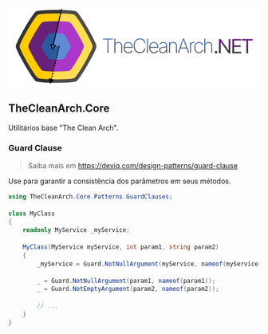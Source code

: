 ![The Clean Arch for .NET](https://raw.githubusercontent.com/Hibex-Solutions/TheCleanArch/main/docs/images/TheCleanArchBannerSmall.png)

## TheCleanArch.Core

Utilitários base "The Clean Arch".

### Guard Clause

> Saiba mais em https://deviq.com/design-patterns/guard-clause

Use para garantir a consistência dos parâmetros em seus métodos.

```c#
using TheCleanArch.Core.Patterns.GuardClauses;

class MyClass
{
    readonly MyService _myService;

    MyClass(MyService myService, int param1, string param2)
    {
        _myService = Guard.NotNullArgument(myService, nameof(myService));

        _ = Guard.NotNullArgument(param1, nameof(param1));
        _ = Guard.NotEmptyArgument(param2, nameof(param2));

        // ...
    }
}
```